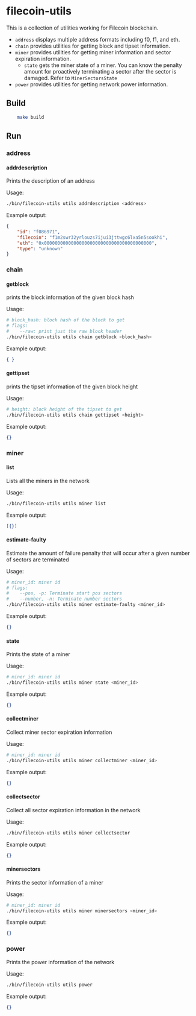 # filecoin-utils

This is a collection of utilities working for Filecoin blockchain.
- `address` displays multiple address formats including f0, f1, and eth.
- `chain` provides utilities for getting block and tipset information.
- `miner` provides utilities for getting miner information and sector expiration information.
    - `state` gets the miner state of a miner. You can know the penalty amount for proactively terminating a sector after the sector is damaged. Refer to `MinerSectorsState` 
- `power` provides utilities for getting network power information.


## Build

```bash
    make build
```

## Run

### address

#### addrdescription

Prints the description of an address

Usage:
```bash
./bin/filecoin-utils utils addrdescription <address>
```

Example output:
```json
{
    "id": "f086971",
    "filecoin": "f1m2swr32yrlouzs7ijui3jttwgc6lxa5n5sookhi",
    "eth": "0x0000000000000000000000000000000000000000",
    "type": "unknown"
}
```

### chain

#### getblock

prints the block information of the given block hash

Usage:

```bash
# block_hash: block hash of the block to get
# flags:
#    --raw: print just the raw block header
./bin/filecoin-utils utils chain getblock <block_hash>
```

Example output:
```json
{ }
```

#### gettipset

prints the tipset information of the given block height

Usage:

```bash
# height: block height of the tipset to get
./bin/filecoin-utils utils chain gettipset <height>
```

Example output:
```json
{}
```

### miner

#### list
Lists all the miners in the network

Usage:

```bash
./bin/filecoin-utils utils miner list
```

Example output:

```json
[{}]
```

#### estimate-faulty

Estimate the amount of failure penalty that will occur after a given number of sectors are terminated

Usage:

```bash
# miner_id: miner id
# flags:
#    --pos, -p: Terminate start pos sectors
#    --number, -n: Terminate number sectors
./bin/filecoin-utils utils miner estimate-faulty <miner_id>
```

Example output:

```json
{}
```

#### state

Prints the state of a miner

Usage:
```bash
# miner_id: miner id
./bin/filecoin-utils utils miner state <miner_id>
```

Example output:
```json
{}
```

#### collectminer

Collect miner sector expiration information

Usage:
```bash
# miner_id: miner id
./bin/filecoin-utils utils miner collectminer <miner_id>
```

Example output:
```json
{}
```

#### collectsector

Collect all sector expiration information in the network

Usage:
```bash
./bin/filecoin-utils utils miner collectsector
```

Example output:
```json
{}
```

#### minersectors

Prints the sector information of a miner

Usage:
```bash
# miner_id: miner id
./bin/filecoin-utils utils miner minersectors <miner_id>
```

Example output:
```json
{}
```

### power

Prints the power information of the network

Usage:
```bash
./bin/filecoin-utils utils power
```

Example output:
```json
{}
```

